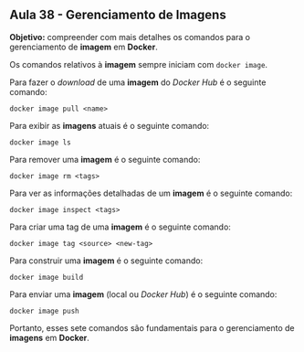 ## Aula 38 - Gerenciamento de Imagens

**Objetivo:** compreender com mais detalhes os comandos para o gerenciamento de **imagem** em **Docker**.

Os comandos relativos à **imagem** sempre iniciam com `docker image`.

Para fazer o *download* de uma **imagem** do *Docker Hub* é o seguinte comando:

```shell
docker image pull <name>
```

Para exibir as **imagens** atuais é o seguinte comando:

```shell
docker image ls
```

Para remover uma **imagem** é o seguinte comando:

```shell
docker image rm <tags>
```

Para ver as informações detalhadas de um **imagem** é o seguinte comando:

```shell
docker image inspect <tags>
```

Para criar uma tag de uma **imagem** é o seguinte comando:

```shell
docker image tag <source> <new-tag>
```

Para construir uma **imagem** é o seguinte comando:

```shell
docker image build
```

Para enviar uma **imagem** (local ou *Docker Hub*) é o seguinte comando:

```shell
docker image push
```

Portanto, esses sete comandos são fundamentais para o gerenciamento de **imagens** em **Docker**.
